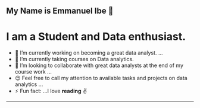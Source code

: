 ## My Name is Emmanuel Ibe  👋

# I am a Student and Data enthusiast.


- 🔭 I’m currently working on becoming a great data analyst. ...
- 🌱 I’m currently taking courses on Data analytics.
- 👯 I’m looking to collaborate with great data analysts at the end of my course work ...
- 😌 Feel free to call my attention to available tasks and projects on data analytics  ...
- ⚡ Fun fact: ...I love **reading** ✌️
---
